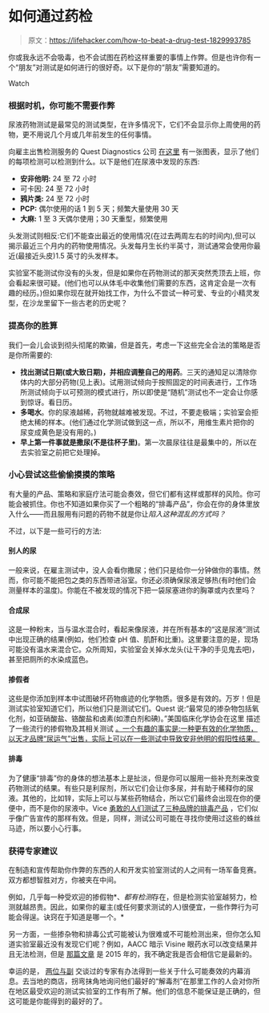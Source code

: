 # 如何通过药检

> 原文：<https://lifehacker.com/how-to-beat-a-drug-test-1829993785>

你或我永远不会吸毒，也不会试图在药检这样重要的事情上作弊。但是也许你有一个“朋友”对测试是如何进行的很好奇。以下是你的“朋友”需要知道的。

Watch

### 根据时机，你可能不需要作弊

尿液药物测试是最常见的测试类型，在许多情况下，它们不会显示你上周使用的药物，更不用说几个月或几年前发生的任何事情。

向雇主出售检测服务的 Quest Diagnostics 公司 [在这里](https://www.questdiagnostics.com/dms/Documents/Employer-Solutions/Brochures/quest-drug-testing-matrix.pdf) 有一张图表，显示了他们的每项检测可以检测到什么。以下是他们在尿液中发现的东西:

*   **安非他明:** 24 至 72 小时
*   可卡因: 24 至 72 小时
*   **鸦片类:** 24 至 72 小时
*   **PCP:** 偶尔使用的话 1 到 5 天；频繁大量使用 30 天
*   **大麻:** 1 至 3 天偶尔使用；30 天重型，频繁使用

头发测试则相反:它们不能查出最近的使用情况(在过去两周左右的时间内),但可以揭示最近三个月内的药物使用情况。头发每月生长约半英寸，测试通常会使用你最近(最接近头皮)1.5 英寸的头发样本。

实验室不能测试你没有的头发，但是如果你在药物测试的那天突然秃顶去上班，你会看起来很可疑。(他们也可以从体毛中收集他们需要的东西，这肯定会是一次有趣的经历。)但如果你现在就开始找工作，为什么不尝试一种可爱、专业的小精灵发型，在沙龙里留下一些古老的历史呢？

### 提高你的胜算

我们一会儿会谈到彻头彻尾的欺骗，但是首先，考虑一下这些完全合法的策略是否是你所需要的:

*   **找出测试日期(或大致日期)，并相应调整自己的用药**。三天的通知足以清除你体内的大部分药物(见上表)。试用测试倾向于按照固定的时间表进行，工作场所测试倾向于以可预测的模式进行，所以即使是“随机”测试也不一定会让你感到惊讶。看日历。
*   **多喝水**。你的尿液越稀，药物就越难被发现。不过，不要走极端；实验室会拒绝太稀的样本。(他们通过化学测试做到这一点，所以不，用维生素片把你的尿变成黄色是没有用的。)
*   **早上第一件事就是撒尿(不是往杯子里)**。第一次晨尿往往是最集中的，所以在去实验室之前把它处理掉。

### 小心尝试这些偷偷摸摸的策略

有大量的产品、策略和家庭疗法可能会奏效，但它们都有这样或那样的风险。你可能会被抓住。你也不知道如果你买了一个粗略的“排毒产品”，你会在你的身体里放入什么——而且服用有问题的药物不就是你让*陷入这种混乱的方式吗？*

不过，以下是一些可行的方法:

#### **别人的尿**

一般来说，在雇主测试中，没人会看你撒尿；他们只是给你一分钟做你的事情。然而，你可能不能把包之类的东西带进浴室。你还必须确保尿液足够热(有时他们会测量样本的温度)。你能在不被发现的情况下把一袋尿塞进你的胸罩或内衣里吗？

#### **合成尿**

这是一种粉末，当与温水混合时，看起来像尿液，并在所有基本的“这是尿液”测试中出现正确的结果(例如，他们检查 pH 值、肌酐和比重)。这里要注意的是，现场可能没有温水来混合它。众所周知，实验室会关掉水龙头(让干净的手见鬼去吧)，甚至把厕所的水染成蓝色。

#### **掺假者**

这些是你添加到样本中试图破坏药物痕迹的化学物质。很多是有效的。万岁！但是测试实验室知道它们，所以他们只是测试它们。Quest 说:“最常见的掺杂物包括氧化剂，如亚硝酸盐、铬酸盐和卤素(如漂白剂和碘)。”美国临床化学协会在这里 描述了一些流行的掺假物及其相关测试 [。一个有趣的事实是:一种更有效的化学物质，以天才品牌“尿运气”出售，实际上可以在一些测试中导致安非他明的假阳性结果。](https://www.aacc.org/publications/cln/articles/2015/february/drug-testing)

#### **排毒**

为了健康“排毒”你的身体的想法基本上是扯淡，但是你可以服用一些补充剂来改变药物测试的结果。有些只是利尿剂，所以它们会让你多尿，并有助于稀释你的尿液。其他的，比如锌，实际上可以与某些药物结合，所以它们最终会出现在你的便便中，而不是你的尿液中。Vice [勇敢的人们测试了三种品牌的排毒产品](https://www.vice.com/en_us/article/59kymq/we-tested-drinks-that-say-theyll-help-you-pass-a-drug-test) ，它们似乎像广告宣传的那样有效。但是，同样，测试公司可能在寻找你使用过这些的蛛丝马迹，所以要小心行事。

### 获得专家建议

在制造和宣传帮助你作弊的东西的人和开发实验室测试的人之间有一场军备竞赛。双方都想智胜对方，你被夹在中间。

例如，几乎每一种受欢迎的掺假物*、*都有检测*存在，但是检测实验室越努力，检测就越昂贵。因此，如果你的雇主(或任何要求测试的人)很便宜，一些作弊行为可能会得逞。诀窍在于知道是哪一个。*

另一方面，一些掺杂物和排毒公式可能被认为很难或不可能检测出来，但你怎么知道实验室最近没有发现它们呢？例如，AACC 暗示 Visine 眼药水可以改变结果并且无法检测，但是 [那篇文章](https://www.aacc.org/publications/cln/articles/2015/february/drug-testing) 是 2015 年的，我不确定我是否会相信它是最新的。

幸运的是， [两位与副](https://www.vice.com/en_nz/article/kzygqe/how-to-beat-a-drug-test-according-to-experts) 交谈过的专家有办法得到一些关于什么可能奏效的内幕消息。去当地的商店，拐弯抹角地询问他们最好的“解毒剂”在那里工作的人会对你所在地区最受欢迎的测试实验室的工作有所了解。他们的信息不能保证是正确的，但这可能是你能得到的最好的了。